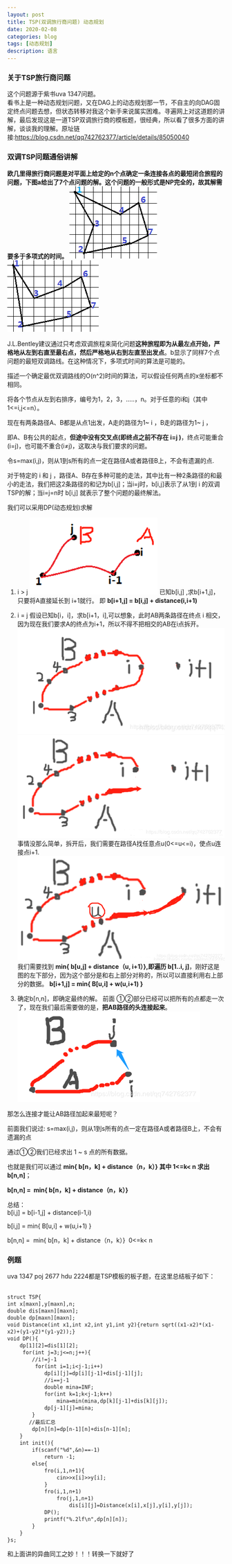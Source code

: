 ```yaml
---
layout: post
title: TSP(双调旅行商问题) 动态规划
date: 2020-02-08
categories: blog
tags: [动态规划]
description: 语言
---
```


### 关于TSP旅行商问题
这个问题源于紫书uva 1347问题。<br>
看书上是一种动态规划问题，又在DAG上的动态规划那一节，不自主的向DAG固定终点问题去想，但状态转移对我这个新手来说属实困难。寻遍网上对这道题的讲解，最后发现这是一道TSP双调旅行商的模板题，很经典，所以看了很多方面的讲解，谈谈我的理解。原址链接:<https://blog.csdn.net/qq742762377/article/details/85050040>

### 双调TSP问题通俗讲解
**欧几里得旅行商问题是对平面上给定的n个点确定一条连接各点的最短闭合旅程的问题，下图a给出了7个点问题的解。这个问题的一般形式是NP完全的，故其解需要多于多项式的时间。**
![tsp1](/img/tsp1.png) ![tsp2](/img/tsp2.png)


J.L.Bentley建议通过只考虑双调旅程来简化问题**这种旅程即为从最左点开始，严格地从左到右直至最右点，然后严格地从右到左直至出发点**。b显示了同样7个点问题的最短双调路线。在这种情况下，多项式时间的算法是可能的。

描述一个确定最优双调路线的O(n^2)时间的算法，可以假设任何两点的x坐标都不相同。


将各个节点从左到右排序，编号为1，2，3，.....，n。对于任意的i和j（其中1<=i,j<=n）。

现在有两条路径A、B都是从点1出发，A走的路径为1~ i ，B走的路径为1~ j ，

即A、B有公共的起点，**但途中没有交叉点(即终点之前不存在 i=j )**，终点可能重合(i=j)，也可能不重合(i≠j)，这取决与我们要求的问题。

令s=max(i,j)，则从1到s所有的点一定在路径A或者路径B上，不会有遗漏的点.

对于特定的 i 和 j ，路径A、B存在多种可能的走法，其中比有一种2条路径的和最小的走法，我们把这2条路径的和记为b[i,j]；当i=j时，b[i,j]表示了从1到 i 的双调TSP的解；当i=j=n时 b[i,j] 就表示了整个问题的最终解法。

我们可以采用DP(动态规划)求解

1. i > j 
  ![tsp3](/img/tsp3.png)
  已知b[i,j] ,求b[i+1,j]，只要将A直接延长到 i+1就行。
  即 **b[i+1,j] = b[i,j] + distance(i,i+1)**

2. i = j 
  假设已知b[i，i]，求b[i+1，i],可以想象，此时AB两条路径在终点 i 相交，因为现在我们要求A的终点为i+1，所以不得不把相交的AB在i点拆开。 
  ![tsp4](/img/tsp4.png)
  ![tsp5](/img/tsp5.png)
  事情没那么简单，拆开后，我们需要在路径A找任意点u(0<=u<=i)，使点u连接点i+1.
  ![tsp6](/img/tsp6.png)
  我们需要找到 **min{ b[u,j] + distance（u, i+1）},即遍历 b[1..i, j]**，刚好这是图的左下部分，因为这个部分是和右上部分对称的，所以可以直接利用右上部分的数据。
  **b[i+1,j] = min{ B[u,i] + w(u,i+1) }**

3. 确定b[n,n]，即确定最终的解。
  前面 ①②部分已经可以把所有的点都走一次了，现在我们最后需要做的是，**把AB路径的头连接起来**。
  ![tsp7](/img/tsp7.png)

那怎么连接才能让AB路径加起来最短呢？

前面我们说过: s=max(i,j)，则从1到s所有的点一定在路径A或者路径B上，不会有遗漏的点

通过①②我们已经求出 1 ~ s 点的所有数据。

也就是我们可以通过 **min{ b[n，k] + distance（n，k）} 其中 1<=k< n 求出b[n,n]**；

**b[n,n] =  min{ b[n，k] + distance（n，k）}**

总结：<br>
b[i,j] = b[i-1,j] + distance(i-1,i) 

b[i,j] = min{ B[u,i] + w(u,i+1) } 

b[n,n] =  min{ b[n，k] + distance（n，k）}  0<=k< n



### 例题
uva 1347 poj 2677 hdu 2224都是TSP模板的板子题，在这里总结板子如下：

```

struct TSP{
int x[maxn],y[maxn],n;
double dis[maxn][maxn];
double dp[maxn][maxn];
void Distance(int x1,int x2,int y1,int y2){return sqrt((x1-x2)*(x1-x2)+(y1-y2)*(y1-y2));}
void DP(){
    dp[1][2]=dis[1][2];
     for(int j=3;j<=n;j++){
        //i!=j-1
         for(int i=1;i<j-1;i++)
            dp[i][j]=dp[i][j-1]+dis[j-1][j];
            //i==j-1
            double mina=INF;
            for(int k=1;k<j-1;k++)
                mina=min(mina,dp[k][j-1]+dis[k][j]);
            dp[j-1][j]=mina;
        }
       //最后汇总
        dp[n][n]=dp[n-1][n]+dis[n-1][n];
    }
    int init(){
        if(scanf("%d",&n)==-1)
            return -1;
        else{
            fro(i,1,n+1){
                cin>>x[i]>>y[i];
            }
            fro(i,1,n+1)
                fro(j,1,n+1)
                    dis[i][j]=Distance(x[i],x[j],y[i],y[j]);
            DP();
            printf("%.2lf\n",dp[n][n]);
        }
    }
}s;

```
和上面讲的异曲同工之妙！！！转换一下就好了